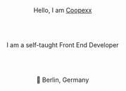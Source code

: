 <div align="center">
  <p>Hello, I am <a href="https://github.com/Coopexx/">Coopexx</a></p>  
  <br>
  <br>
  <p>I am a self-taught Front End Developer</p>  
  <br>
  <br>
  <p>📍 Berlin, Germany</p>  
</div>
